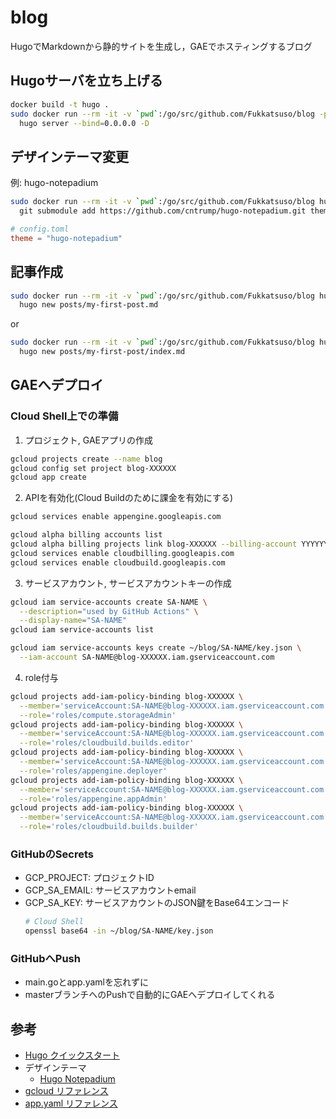 # blog
HugoでMarkdownから静的サイトを生成し，GAEでホスティングするブログ

## Hugoサーバを立ち上げる
```sh
docker build -t hugo .
sudo docker run --rm -it -v `pwd`:/go/src/github.com/Fukkatsuso/blog -p 1313:1313 hugo \
  hugo server --bind=0.0.0.0 -D
```

## デザインテーマ変更
例: hugo-notepadium
```sh
sudo docker run --rm -it -v `pwd`:/go/src/github.com/Fukkatsuso/blog hugo \
  git submodule add https://github.com/cntrump/hugo-notepadium.git themes/hugo-notepadium
```
```toml
# config.toml
theme = "hugo-notepadium"
```

## 記事作成
```sh
sudo docker run --rm -it -v `pwd`:/go/src/github.com/Fukkatsuso/blog hugo \
  hugo new posts/my-first-post.md
```
or
```sh
sudo docker run --rm -it -v `pwd`:/go/src/github.com/Fukkatsuso/blog hugo \
  hugo new posts/my-first-post/index.md
```

## GAEへデプロイ
### Cloud Shell上での準備
1. プロジェクト, GAEアプリの作成
```sh
gcloud projects create --name blog
gcloud config set project blog-XXXXXX
gcloud app create
```

2. APIを有効化(Cloud Buildのために課金を有効にする)
```sh
gcloud services enable appengine.googleapis.com

gcloud alpha billing accounts list
gcloud alpha billing projects link blog-XXXXXX --billing-account YYYYYY-ZZZZZZ-AAAAAA
gcloud services enable cloudbilling.googleapis.com
gcloud services enable cloudbuild.googleapis.com
```

3. サービスアカウント, サービスアカウントキーの作成
```sh
gcloud iam service-accounts create SA-NAME \
  --description="used by GitHub Actions" \
  --display-name="SA-NAME"
gcloud iam service-accounts list

gcloud iam service-accounts keys create ~/blog/SA-NAME/key.json \
  --iam-account SA-NAME@blog-XXXXXX.iam.gserviceaccount.com
```

4. role付与
```sh
gcloud projects add-iam-policy-binding blog-XXXXXX \
  --member='serviceAccount:SA-NAME@blog-XXXXXX.iam.gserviceaccount.com' \
  --role='roles/compute.storageAdmin'
gcloud projects add-iam-policy-binding blog-XXXXXX \
  --member='serviceAccount:SA-NAME@blog-XXXXXX.iam.gserviceaccount.com' \
  --role='roles/cloudbuild.builds.editor'
gcloud projects add-iam-policy-binding blog-XXXXXX \
  --member='serviceAccount:SA-NAME@blog-XXXXXX.iam.gserviceaccount.com' \
  --role='roles/appengine.deployer'
gcloud projects add-iam-policy-binding blog-XXXXXX \
  --member='serviceAccount:SA-NAME@blog-XXXXXX.iam.gserviceaccount.com' \
  --role='roles/appengine.appAdmin'
gcloud projects add-iam-policy-binding blog-XXXXXX \
  --member='serviceAccount:SA-NAME@blog-XXXXXX.iam.gserviceaccount.com' \
  --role='roles/cloudbuild.builds.builder'
```

### GitHubのSecrets
- GCP_PROJECT: プロジェクトID
- GCP_SA_EMAIL: サービスアカウントemail
- GCP_SA_KEY: サービスアカウントのJSON鍵をBase64エンコード
  ```sh
  # Cloud Shell
  openssl base64 -in ~/blog/SA-NAME/key.json
  ```

### GitHubへPush
- main.goとapp.yamlを忘れずに
- masterブランチへのPushで自動的にGAEへデプロイしてくれる

## 参考
- [Hugo クイックスタート](https://gohugo.io/getting-started/quick-start/)
- デザインテーマ
  - [Hugo Notepadium](https://themes.gohugo.io/hugo-notepadium/)
- [gcloud リファレンス](https://cloud.google.com/sdk/gcloud/reference?hl=ja)
- [app.yaml リファレンス](https://cloud.google.com/appengine/docs/standard/go/config/appref?hl=ja)